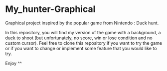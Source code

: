 # My_hunter-Graphical
Graphical project inspired by the popular game from Nintendo : Duck hunt.

In this repository, you will find my version of the game with a background, a duck to shoot (but unfortunately, no score, win or lose condition and no custom cursor).
Feel free to clone this repository if you want to try the game or if you want to change or implement some feature that you would like to try.

Enjoy ^^
